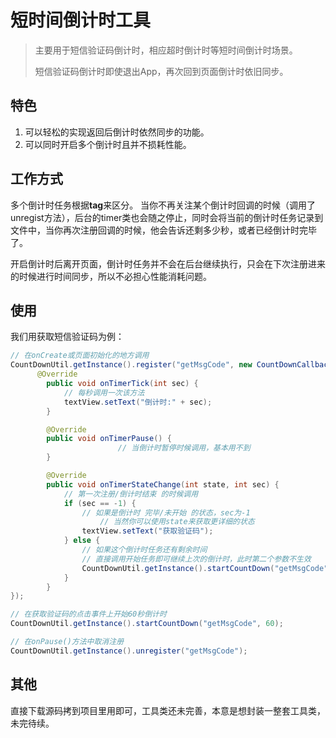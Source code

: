 # 短时间倒计时工具

> 主要用于短信验证码倒计时，相应超时倒计时等短时间倒计时场景。
>
> 短信验证码倒计时即使退出App，再次回到页面倒计时依旧同步。

## 特色

1. 可以轻松的实现返回后倒计时依然同步的功能。
2. 可以同时开启多个倒计时且并不损耗性能。

## 工作方式

多个倒计时任务根据**tag**来区分。
当你不再关注某个倒计时回调的时候（调用了unregist方法），后台的timer类也会随之停止，同时会将当前的倒计时任务记录到文件中，当你再次注册回调的时候，他会告诉还剩多少秒，或者已经倒计时完毕了。

开启倒计时后离开页面，倒计时任务并不会在后台继续执行，只会在下次注册进来的时候进行时间同步，所以不必担心性能消耗问题。

## 使用

我们用获取短信验证码为例：

```java
// 在onCreate或页面初始化的地方调用
CountDownUtil.getInstance().register("getMsgCode", new CountDownCallback(){
      @Override
        public void onTimerTick(int sec) {
          	// 每秒调用一次该方法
            textView.setText("倒计时:" + sec);
        }

        @Override
        public void onTimerPause() {
						// 当倒计时暂停时候调用，基本用不到
        }

        @Override
        public void onTimerStateChange(int state, int sec) {
          	// 第一次注册/倒计时结束 的时候调用
            if (sec == -1) {
              	// 如果是倒计时 完毕/未开始 的状态，sec为-1
          			// 当然你可以使用state来获取更详细的状态
                textView.setText("获取验证码");
            } else {
              	// 如果这个倒计时任务还有剩余时间
               	// 直接调用开始任务即可继续上次的倒计时，此时第二个参数不生效
                CountDownUtil.getInstance().startCountDown("getMsgCode", 60);
            }
        }
});

// 在获取验证码的点击事件上开始60秒倒计时
CountDownUtil.getInstance().startCountDown("getMsgCode", 60);

// 在onPause()方法中取消注册
CountDownUtil.getInstance().unregister("getMsgCode");


```

## 其他

直接下载源码拷到项目里用即可，工具类还未完善，本意是想封装一整套工具类，未完待续。